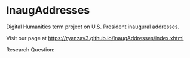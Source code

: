 # InaugAddresses
Digital Humanities term project on U.S. President inaugural addresses.

Visit our page at https://ryanzav3.github.io/InaugAddresses/index.xhtml

Research Question: 
